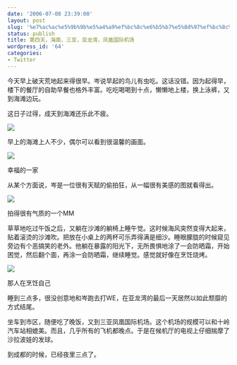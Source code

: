 ```yaml
---
date: '2006-07-08 23:39:00'
layout: post
slug: '%e7%ac%ac%e5%9b%9b%e5%a4%a9%ef%bc%8c%e6%b5%b7%e5%8d%97%ef%bc%8c%e4%b8%89%e4%ba%9a%ef%bc%8c%e4%ba%9a%e9%be%99%e6%b9%be%ef%bc%8c%e5%87%a4%e5%87%b0%e5%9b%bd%e9%99%85%e6%9c%ba%e5%9c%ba'
status: publish
title: 第四天，海南，三亚，亚龙湾，凤凰国际机场
wordpress_id: '64'
categories:
- Twitter
---
```


今天早上破天荒地起来得很早。岑说早起的鸟儿有虫吃。这话没错。因为起得早，楼下的餐厅的自助早餐也格外丰富。吃吃喝喝到十点，懒懒地上楼，换上泳裤，又到海滩边玩。


这日子过得，成天到海滩还乐此不疲。


[![](http://tk.files.storage.msn.com/x1pRTZV02Ww2pnGvrhyBzMu0O2Y7Amz02iXsb_ndr4apDxZZzcvQSVzjFNBfCMHwCvF2AIup2GivHeQsJhyJJKw3wwme0U9TCbM56v5dLaMHQnDZfXbSHWy3Ek9qzDogKX5)](http://tk.files.storage.msn.com/x1pRTZV02Ww2pnGvrhyBzMu0O2Y7Amz02iXsb_ndr4apDxZZzcvQSVzjFNBfCMHwCvF2AIup2GivHeQsJhyJJKw3wwme0U9TCbM56v5dLaMHQnDZfXbSHWy3Ek9qzDogKX5)


早上的海滩上人不少，偶尔可以看到很温馨的画面。


[![](http://tk.files.storage.msn.com/x1pRTZV02Ww2pnGvrhyBzMu0MA5EO6zwN3jdS0d2TmmKrmewA50qtZ2ibjB9muRVCMfsCub5OwVywR76cc68cuv0eCLsmPttU7FgZiNLpuTrBYWYKFrERhsbOgr92GlLHY9BNnWDhZlJQ0)](http://tk.files.storage.msn.com/x1pRTZV02Ww2pnGvrhyBzMu0MA5EO6zwN3jdS0d2TmmKrmewA50qtZ2ibjB9muRVCMfsCub5OwVywR76cc68cuv0eCLsmPttU7FgZiNLpuTrBYWYKFrERhsbOgr92GlLHY9BNnWDhZlJQ0)


幸福的一家


从某个方面说，岑是一位很有天赋的偷拍狂，从一幅很有美感的图就看得出。


[![](http://tk.files.storage.msn.com/x1pRTZV02Ww2pnGvrhyBzMu0HnbayaMqTnXQQjJ50Yvxj-3i3TmWRNVoQEhWnxVKa76UGWixRvWLdCRvwB5jFZ-ugeUGrnjsJtoPIkEd61BjE7WZCcCUkxhsOrA1CSs73Mggqwmu_erv2g)](http://tk.files.storage.msn.com/x1pRTZV02Ww2pnGvrhyBzMu0HnbayaMqTnXQQjJ50Yvxj-3i3TmWRNVoQEhWnxVKa76UGWixRvWLdCRvwB5jFZ-ugeUGrnjsJtoPIkEd61BjE7WZCcCUkxhsOrA1CSs73Mggqwmu_erv2g)


拍得很有气质的一个MM


草草地吃过午饭之后，又躺在沙滩的躺椅上睡午觉。这时候海风突然变得大起来，贴着滚烫的沙滩吹。把放在小桌上的两杯可乐弄得满是细沙。睡眼朦胧的时候窥见旁边有个恶搞笑的老外。他躺在暴露的阳光下，无所畏惧地涂了一会防晒霜，开始困觉，然后翻个面，再涂一会防晒霜，继续睡觉。感觉就好像在烹饪烧烤。


[![](http://tk.files.storage.msn.com/x1pRTZV02Ww2pnGvrhyBzMu0Ja1-gKi_yQgUNf2Rxx3GPIyxrCT2fXNo1oKCNKx11m6M5o1rw1r4gWpRhSSiHoY5hf43PkTXykRpiSyXKJIhvVKW5OsJFpkFIk1mm_nTV-N0ywUzOnrn-U)](http://tk.files.storage.msn.com/x1pRTZV02Ww2pnGvrhyBzMu0Ja1-gKi_yQgUNf2Rxx3GPIyxrCT2fXNo1oKCNKx11m6M5o1rw1r4gWpRhSSiHoY5hf43PkTXykRpiSyXKJIhvVKW5OsJFpkFIk1mm_nTV-N0ywUzOnrn-U)


那人在烹饪自己


睡到三点多，很没创意地和岑跑去打WE，在亚龙湾的最后一天居然以如此颓靡的方式结尾。


坐车到市区，随便吃了晚饭，又到三亚凤凰国际机场。这个机场的规模可以和十岭汽车站相媲美。而且，几乎所有的飞机都晚点。于是在候机厅的电视上仔细揣摩了沙拉波娃的发球。


到成都的时候，已经夜里三点了。
